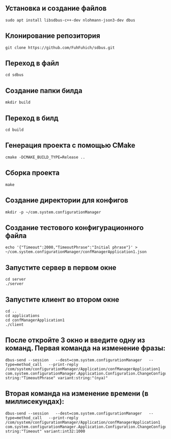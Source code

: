 ## Установка и создание файлов
``` console
sudo apt install libsdbus-c++-dev nlohmann-json3-dev dbus
```
## Клонирование репозитория
``` console
git clone https://github.com/FuhFuhich/sdbus.git
```
## Переход в файл
``` console
cd sdbus
```
## Создание папки билда
``` console
mkdir build
```
## Переход в билд
``` console
cd build
```
## Генерация проекта с помощью CMake
``` console
cmake -DCMAKE_BUILD_TYPE=Release ..
```
## Сборка проекта
``` console
make
```
## Создание директории для конфигов
``` console
mkdir -p ~/com.system.configurationManager
```
## Создание тестового конфигурационного файла
```console
echo '{"Timeout":2000,"TimeoutPhrase":"Initial phrase"}' > ~/com.system.configurationManager/confManagerApplication1.json
```

## Запустите сервер в первом окне
``` console
cd server
./server
```
## Запустите клиент во втором окне
```console
cd ..
cd applications
cd confManagerApplication1
./client
```
## После откройте 3 окно и введите одну из команд. Первая команда на изменение фразы:
``` console
dbus-send --session   --dest=com.system.configurationManager   --type=method_call   --print-reply   /com/system/configurationManager/Application/confManagerApplication1   com.system.configurationManager.Application.Configuration.ChangeConfiguration   string:"TimeoutPhrase" variant:string:"(nya)"
```
## Вторая команда на изменение времени (в миллисекундах):
```console
dbus-send --session   --dest=com.system.configurationManager   --type=method_call   --print-reply   /com/system/configurationManager/Application/confManagerApplication1   com.system.configurationManager.Application.Configuration.ChangeConfiguration   string:"Timeout" variant:int32:1000
```
